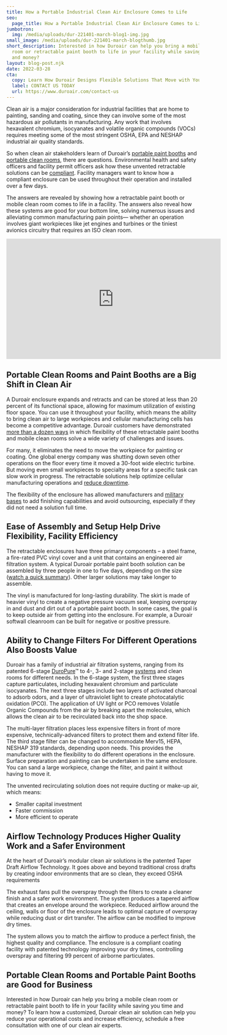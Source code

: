 ```yaml
---
title: How a Portable Industrial Clean Air Enclosure Comes to Life
seo:
  page_title: How a Portable Industrial Clean Air Enclosure Comes to Life
jumbotron:
  img: /media/uploads/dur-221401-march-blog1-img.jpg
small_image: /media/uploads/dur-221401-march-blogthumb.jpg
short_description: Interested in how Duroair can help you bring a mobile clean
  room or retractable paint booth to life in your facility while saving you time
  and money?
layout: blog-post.njk
date: 2022-03-28
cta:
  copy: Learn How Duroair Designs Flexible Solutions That Move with Your Workflow
  label: CONTACT US TODAY
  url: https://www.duroair.com/contact-us
---
```

Clean air is a major consideration for industrial facilities that are home to painting, sanding and coating, since they can involve some of the most hazardous air pollutants in manufacturing. Any work that involves hexavalent chromium, isocyanates and volatile organic compounds (VOCs) requires meeting some of the most stringent OSHA, EPA and NESHAP industrial air quality standards.

So when clean air stakeholders learn of Duroair’s [portable paint booths](https://www.duroair.com/solutions/painting-coating) and [portable clean rooms](https://www.duroair.com/solutions/clean-rooms), there are questions. Environmental health and safety officers and facility permit officers ask how these unvented retractable solutions can be [compliant](https://www.duroair.com/blog/misconceptions-about-retractable-clean-air-system-compliance). Facility managers want to know how a compliant enclosure can be used throughout their operation and installed over a few days.

The answers are revealed by showing how a retractable paint booth or mobile clean room comes to life in a facility. The answers also reveal how these systems are good for your bottom line, solving numerous issues and alleviating common manufacturing pain points— whether an operation involves giant workpieces like jet engines and turbines or the tiniest avionics circuitry that requires an ISO clean room.

<iframe width="560" height="315" src="https://www.youtube.com/embed/MgYpfsnOGW8" title="YouTube video player" frameborder="0" allow="accelerometer; autoplay; clipboard-write; encrypted-media; gyroscope; picture-in-picture" allowfullscreen></iframe>


## Portable Clean Rooms and Paint Booths are a Big Shift in Clean Air

A Duroair enclosure expands and retracts and can be stored at less than 20 percent of its functional space, allowing for maximum utilization of existing floor space. You can use it throughout your facility, which means the ability to bring clean air to large workpieces and cellular manufacturing cells has become a competitive advantage. Duroair customers have demonstrated [more than a dozen ways](https://www.duroair.com/blog/21-ways-a-retractable-clean-air-enclosure-solves-problems) in which flexibility of these retractable paint booths and mobile clean rooms solve a wide variety of challenges and issues.

For many, it eliminates the need to move the workpiece for painting or coating. One global energy company was shutting down seven other operations on the floor every time it moved a 30-foot wide electric turbine. But moving even small workpieces to specialty areas for a specific task can slow work in progress. The retractable solutions help optimize cellular manufacturing operations and [reduce downtime](https://www.duroair.com/resources/case-studies/world-leader-in-heat-transfer). 

The flexibility of the enclosure has allowed manufacturers and [military bases](https://www.duroair.com/resources/case-studies/military-base-eliminates-outsourcing-of-surface-prep-work-painting) to add finishing capabilities and avoid outsourcing, especially if they did not need a solution full time. 

## Ease of Assembly and Setup Help Drive Flexibility, Facility Efficiency

The retractable enclosures have three primary components – a steel frame, a fire-rated PVC vinyl cover and a unit that contains an engineered air filtration system. A typical Duroair portable paint booth solution can be assembled by three people in one to five days, depending on the size ([watch a quick summary](https://www.duroair.com/resources/videos/duroair-retractable-indoor-air-quality-systems)). Other larger solutions may take longer to assemble. 

The vinyl is manufactured for long-lasting durability. The skirt is made of heavier vinyl to create a negative pressure vacuum seal, keeping overspray in and dust and dirt out of a portable paint booth. In some cases, the goal is to keep outside air from getting into the enclosure. For example, a Duroair softwall cleanroom can be built for negative or positive pressure. 

## Ability to Change Filters For Different Operations Also Boosts Value

Duroair has a family of industrial air filtration systems, ranging from its patented 6-stage [DuroPure](https://www.duroair.com/products/duropure)™ to 4-, 3- and 2-stage [systems](https://www.duroair.com/solutions) and clean rooms for different needs. In the 6-stage system, the first three stages capture particulates, including hexavalent chromium and particulate isocyanates. The next three stages include two layers of activated charcoal to adsorb odors, and a layer of ultraviolet light to create photocatalytic oxidation (PCO). The application of UV light or PCO removes Volatile Organic Compounds from the air by breaking apart the molecules, which allows the clean air to be recirculated back into the shop space.

The multi-layer filtration places less expensive filters in front of more expensive, technically-advanced filters to protect them and extend filter life. The third stage filter can be changed to accommodate Merv15, HEPA, NESHAP 319 standards, depending upon needs. This provides the manufacturer with the flexibility to do different operations in the enclosure. Surface preparation and painting can be undertaken in the same enclosure. You can sand a large workpiece, change the filter, and paint it without having to move it.

The unvented recirculating solution does not require ducting or make-up air, which means:

* Smaller capital investment
* Faster commission
* More efficient to operate

## Airflow Technology Produces Higher Quality Work and a Safer Environment

At the heart of Duroair’s modular clean air solutions is the patented Taper Draft Airflow Technology. It goes above and beyond traditional cross drafts by creating indoor environments that are so clean, they exceed OSHA requirements

The exhaust fans pull the overspray through the filters to create a cleaner finish and a safer work environment. The system produces a tapered airflow that creates an envelope around the workpiece. Reduced airflow around the ceiling, walls or floor of the enclosure leads to optimal capture of overspray while reducing dust or dirt transfer. The airflow can be modified to improve dry times.

The system allows you to match the airflow to produce a perfect finish, the highest quality and compliance. The enclosure is a compliant coating facility with patented technology improving your dry times, controlling overspray and filtering 99 percent of airborne particulates.

## Portable Clean Rooms and Portable Paint Booths are Good for Business

Interested in how Duroair can help you bring a mobile clean room or retractable paint booth to life in your facility while saving you time and money? To learn how a customized, Duroair clean air solution can help you reduce your operational costs and increase efficiency, schedule a free consultation with one of our clean air experts.